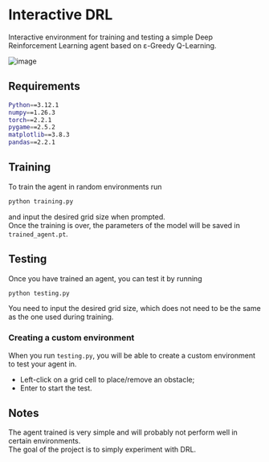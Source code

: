 # Interactive DRL
Interactive environment for training and testing a simple Deep Reinforcement Learning agent based on &epsilon;-Greedy Q-Learning.

![image](https://github.com/MattiaFerrarini/Interactive-DRL/assets/119322415/c2eff230-be90-4cb9-8869-a0453df9fed1)


## Requirements
```bash
Python==3.12.1
numpy==1.26.3
torch==2.2.1
pygame==2.5.2
matplotlib==3.8.3
pandas==2.2.1
```

## Training
To train the agent in random environments run
```bash
python training.py
```
and input the desired grid size when prompted. <br>
Once the training is over, the parameters of the model will be saved in `trained_agent.pt`.

## Testing
Once you have trained an agent, you can test it by running
```bash
python testing.py
```
You need to input the desired grid size, which does not need to be the same as the one used during training.

### Creating a custom environment
When you run `testing.py`, you will be able to create a custom environment to test your agent in. 
- Left-click on a grid cell to place/remove an obstacle;
- Enter to start the test.

## Notes
The agent trained is very simple and will probably not perform well in certain environments. <br>
The goal of the project is to simply experiment with DRL.
